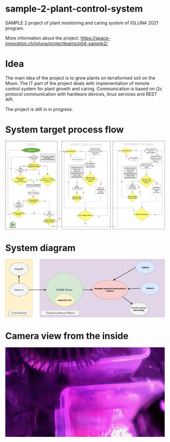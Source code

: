 # sample-2-plant-control-system
SAMPLE 2 project of plant monitoring and caring system of IGLUNA 2021 program. 

More information about the project: https://space-innovation.ch/igluna/projectteams/p04-sample2/

# Idea
The main idea of the project is to grow plants on terraformed soil on the Moon. The IT part of the project deals with implementation of remote control system for plant growth and caring. 
Communication is based on i2c protocol communication with hardware devices, linux services and REST API.

The project is still in in progress.

# System target process flow
![process-flow](https://raw.githubusercontent.com/Patric/sample-2-plant-control-system/main/ProcessFlow.png)

# System diagram
![sample-diagram](https://raw.githubusercontent.com/Patric/sample-2-plant-control-system/main/diagram.png)

# Camera view from the inside
![camera-view](https://raw.githubusercontent.com/Patric/sample-2-plant-control-system/main/3lamps.jpg)
